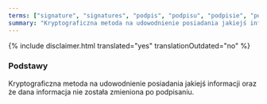 ```yaml
---
terms: ["signature", "signatures", "podpis", "podpisu", "podpisie", "podpisów", "podpisem"]
summary: "Kryptograficzna metoda na udowodnienie posiadania jakiejś informacji oraz że dana informacja nie została zmieniona po podpisaniu."
---
```


{% include disclaimer.html translated="yes" translationOutdated="no" %}
### Podstawy

Kryptograficzna metoda na udowodnienie posiadania jakiejś informacji oraz że dana informacja nie została zmieniona po podpisaniu.
